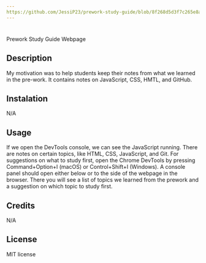 ```yaml
---
https://github.com/JessiP23/prework-study-guide/blob/8f268d5d3f7c265e8ac7ba755012f1bfbecb1b4c/prework-study-guide/index.html
---
```


# <Your-Project-Title>
 Prework Study Guide Webpage

## Description
 My motivation was to help students keep their notes from what we learned in the pre-work. It contains notes on JavaScript, CSS, HMTL, and GitHub.

## Instalation 
 N/A

## Usage
 If we open the DevTools console, we can see the JavaScript running. There are notes on certain topics, like HTML, CSS, JavaScript, and Git. For suggestions on what to study first, open the Chrome DevTools by pressing Command+Option+I (macOS) or Control+Shift+I (Windows). A console panel should open either below or to the side of the webpage in the browser. There you will see a list of topics we learned from the prework and a suggestion on which topic to study first. 

## Credits
N/A

## License
MIT license
